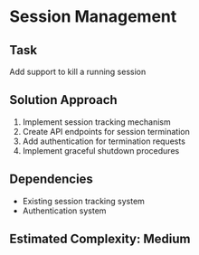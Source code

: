 # Session Management

## Task
Add support to kill a running session

## Solution Approach
1. Implement session tracking mechanism
2. Create API endpoints for session termination
3. Add authentication for termination requests
4. Implement graceful shutdown procedures

## Dependencies
- Existing session tracking system
- Authentication system

## Estimated Complexity: Medium